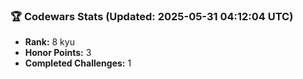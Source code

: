 ### 🏆 Codewars Stats (Updated: 2025-05-31 04:12:04 UTC)

- **Rank:** 8 kyu
- **Honor Points:** 3
- **Completed Challenges:** 1
